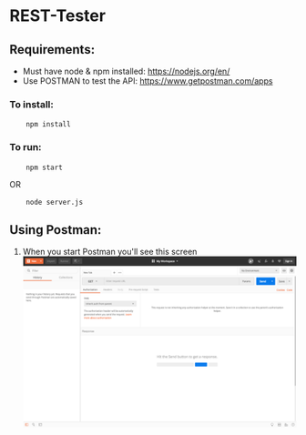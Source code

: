 # REST-Tester

## Requirements:
* Must have node & npm installed: https://nodejs.org/en/
* Use POSTMAN to test the API: https://www.getpostman.com/apps 

### To install:
```
    npm install
```

### To run:
```
    npm start
```
OR
```
    node server.js
```

## Using Postman:
1. When you start Postman you'll see this screen
![alt text](https://github.com/GeorgeMarkham/REST-Tester/raw/master/example_imgs/0.png)